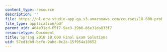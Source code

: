 ```yaml
---
content_type: resource
description: ''
file: https://ol-ocw-studio-app-qa.s3.amazonaws.com/courses/18-600-probability-and-random-variables-fall-2019/57ed1db9bcfe9abd8c2a15f954a10652_MIT18_600F19_final_2018_soln.pdf
file_type: application/pdf
parent_uid: 404e31ed-65f7-9ae3-39b0-66e31da833f7
resourcetype: Document
title: Spring 2018 18.600 Final Exam Solutions
uid: 57ed1db9-bcfe-9abd-8c2a-15f954a10652
---
```

